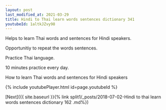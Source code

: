 ```yaml
---
layout: post
last_modified_at: 2021-03-29
title: Hindi to Thai learn words sentences dictionary 341 
youtubeId: 1altkJZvy98
---
```

 
 
Helps to learn Thai words and sentences for Hindi speakers.

Opportunitiy to repeat the words sentences. 

Practice Thai language. 
 
10 minutes practice every day. 
 
How to learn Thai words and sentences for Hindi speakers 
 
{% include youtubePlayer.html id=page.youtubeId %}
 
 
[Next]({{ site.baseurl }}{% link  split1/_posts/2018-07-02-Hindi to thai learn words sentences dictionary 162 .md%})
 
